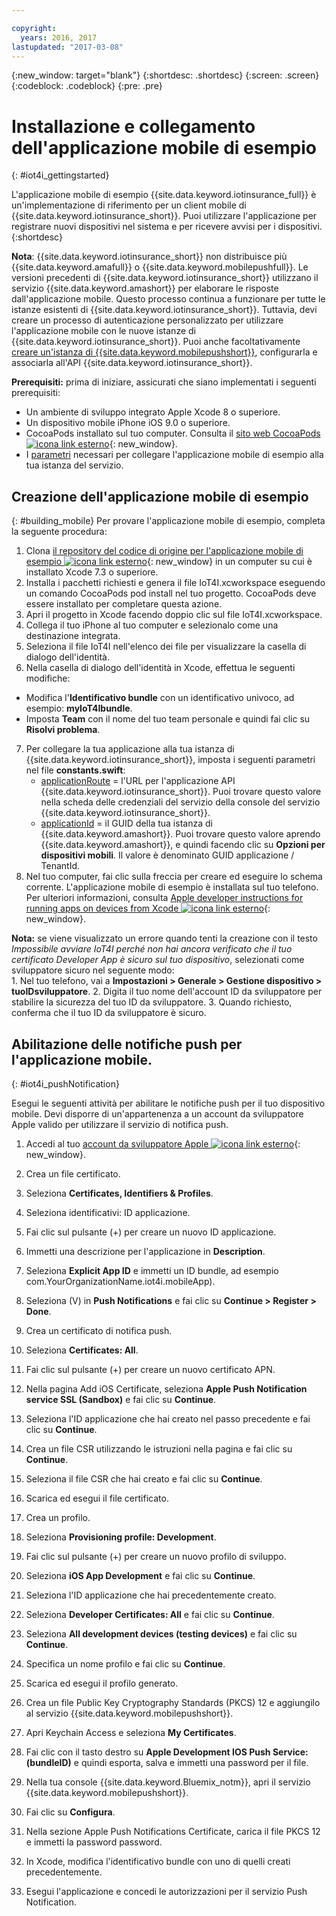 ```yaml
---

copyright:
  years: 2016, 2017
lastupdated: "2017-03-08"
---
```


<!-- Common attributes used in the template are defined as follows: -->
{:new_window: target="blank"}
{:shortdesc: .shortdesc}
{:screen: .screen}
{:codeblock: .codeblock}
{:pre: .pre}


<!-- {{site.data.keyword.iotinsurance_full}}  {{site.data.keyword.iotinsurance_short}}  -->


# Installazione e collegamento dell'applicazione mobile di esempio
{: #iot4i_gettingstarted}

L'applicazione mobile di esempio {{site.data.keyword.iotinsurance_full}} è un'implementazione di riferimento per un client mobile di {{site.data.keyword.iotinsurance_short}}. Puoi utilizzare l'applicazione per registrare nuovi dispositivi nel sistema e per ricevere avvisi per i dispositivi.
{:shortdesc}

**Nota**: {{site.data.keyword.iotinsurance_short}} non distribuisce più {{site.data.keyword.amafull}} o {{site.data.keyword.mobilepushfull}}. Le versioni precedenti di {{site.data.keyword.iotinsurance_short}} utilizzano il servizio {{site.data.keyword.amashort}} per elaborare le risposte dall'applicazione mobile. Questo processo continua a funzionare per tutte le istanze esistenti di {{site.data.keyword.iotinsurance_short}}. Tuttavia, devi creare un processo di autenticazione personalizzato per utilizzare l'applicazione mobile con le nuove istanze di
  {{site.data.keyword.iotinsurance_short}}. Puoi anche facoltativamente [creare un'istanza di {{site.data.keyword.mobilepushshort}}](../mobilepush/index.html), configurarla e associarla all'API {{site.data.keyword.iotinsurance_short}}.

**Prerequisiti:** prima di iniziare, assicurati che siano implementati i seguenti prerequisiti:
  - Un ambiente di sviluppo integrato Apple Xcode 8 o superiore.
  - Un dispositivo mobile iPhone iOS 9.0 o superiore.
  - CocoaPods installato sul tuo computer. Consulta il [sito web CocoaPods ![icona link esterno](../../icons/launch-glyph.svg)](https://guides.cocoapods.org/using/getting-started.html){: new_window}.
  - I [parametri](#iot4i_mobileParam) necessari per collegare l'applicazione mobile di esempio alla tua istanza del servizio.

## Creazione dell'applicazione mobile di esempio
{: #building_mobile}
Per provare l'applicazione mobile di esempio, completa la seguente procedura:

1. Clona [il repository del codice di origine per l'applicazione mobile di esempio ![icona link esterno](../../icons/launch-glyph.svg)](https://github.com/ibm-watson-iot/ioti-mobile){: new_window} in un computer su cui è installato Xcode 7.3 o superiore.
2. Installa i pacchetti richiesti e genera il file IoT4I.xcworkspace eseguendo un comando CocoaPods pod install nel tuo progetto. CocoaPods deve essere installato per completare questa azione.
3. Apri il progetto in Xcode facendo doppio clic sul file IoT4I.xcworkspace.
4. Collega il tuo iPhone al tuo computer e selezionalo come una destinazione integrata.
5. Seleziona il file IoT4I nell'elenco dei file per visualizzare la casella di dialogo dell'identità.
6. Nella casella di dialogo dell'identità in Xcode, effettua le seguenti modifiche:
  - Modifica l'**Identificativo bundle** con un identificativo univoco, ad esempio: **myIoT4Ibundle**.
  - Imposta **Team** con il nome del tuo team personale e quindi fai clic su **Risolvi problema**.
7. Per collegare la tua applicazione alla tua istanza di {{site.data.keyword.iotinsurance_short}}, imposta i seguenti parametri nel file **constants.swift**:  
    - [applicationRoute](#iot4i_mobileParam) = l'URL per l'applicazione API {{site.data.keyword.iotinsurance_short}}. Puoi trovare questo valore nella scheda delle credenziali del servizio della console del servizio {{site.data.keyword.iotinsurance_short}}.
    - [applicationId](#iot4i_mobileParam) = il GUID della tua istanza di {{site.data.keyword.amashort}}. Puoi trovare questo valore aprendo {{site.data.keyword.amashort}}, e quindi facendo clic su **Opzioni per dispositivi mobili**.  Il valore è denominato GUID applicazione / TenantId.
8. Nel tuo computer, fai clic sulla freccia per creare ed eseguire lo schema corrente. L'applicazione mobile di esempio è installata sul tuo telefono. Per ulteriori informazioni, consulta [Apple developer instructions for running apps on devices from Xcode ![icona link esterno](../../icons/launch-glyph.svg)](https://developer.apple.com/library/mac/documentation/IDEs/Conceptual/AppDistributionGuide/LaunchingYourApponDevices/LaunchingYourApponDevices.html){: new_window}.

  **Nota:** se viene visualizzato un errore quando tenti la creazione con il testo *Impossibile avviare IoT4I perché non hai ancora verificato che il tuo certificato Developer App è sicuro sul tuo dispositivo*, selezionati come sviluppatore sicuro nel seguente modo:  
    1. Nel tuo telefono, vai a **Impostazioni > Generale > Gestione dispositivo > tuoIDsviluppatore**.
    2. Digita il tuo nome dell'account ID da sviluppatore per stabilire la sicurezza del tuo ID da sviluppatore.
    3. Quando richiesto, conferma che il tuo ID da sviluppatore è sicuro.

## Abilitazione delle notifiche push per l'applicazione mobile.
{: #iot4i_pushNotification}

Esegui le seguenti attività per abilitare le notifiche push per il tuo dispositivo mobile. Devi disporre di un'appartenenza a un account da sviluppatore Apple valido per utilizzare il servizio di notifica push.

1. Accedi al tuo [account da sviluppatore Apple ![icona link esterno](../../icons/launch-glyph.svg)](https://developer.apple.com/account){: new_window}.

2. Crea un file certificato.
  1. Seleziona **Certificates, Identifiers & Profiles**.
  2. Seleziona identificativi: ID applicazione.
  3. Fai clic sul pulsante (+) per creare un nuovo ID applicazione.
  4. Immetti una descrizione per l'applicazione in **Description**.
  5. Seleziona **Explicit App ID** e immetti un ID bundle, ad esempio com.YourOrganizationName.iot4i.mobileApp).
  6. Seleziona (V) in **Push Notifications** e fai clic su **Continue > Register > Done**.

3. Crea un certificato di notifica push.
  1. Seleziona **Certificates: All**.
  2. Fai clic sul pulsante (+) per creare un nuovo certificato APN.
  3. Nella pagina Add iOS Certificate, seleziona **Apple Push Notification service SSL (Sandbox)** e fai clic su **Continue**.
  4. Seleziona l'ID applicazione che hai creato nel passo precedente e fai clic su **Continue**.
  5. Crea un file CSR utilizzando le istruzioni nella pagina e fai clic su **Continue**.
  6. Seleziona il file CSR che hai creato e fai clic su **Continue**.
  7. Scarica ed esegui il file certificato.

4. Crea un profilo.
  1. Seleziona **Provisioning profile: Development**.
  2. Fai clic sul pulsante (+) per creare un nuovo profilo di sviluppo.
  3. Seleziona **iOS App Development** e fai clic su **Continue**.
  4. Seleziona l'ID applicazione che hai precedentemente creato.
  5. Seleziona **Developer Certificates: All** e fai clic su **Continue**.
  5. Seleziona **All development devices (testing devices)** e fai clic su **Continue**.
  6. Specifica un nome profilo e fai clic su **Continue**.
  7. Scarica ed esegui il profilo generato.

5. Crea un file Public Key Cryptography Standards (PKCS) 12 e aggiungilo al servizio {{site.data.keyword.mobilepushshort}}.
  1. Apri Keychain Access e seleziona **My Certificates**.
  2. Fai clic con il tasto destro su **Apple Development IOS Push Service: (bundleID)** e quindi esporta, salva e immetti una password per il file.
  3. Nella tua console {{site.data.keyword.Bluemix_notm}}, apri il servizio {{site.data.keyword.mobilepushshort}}.
  4. Fai clic su **Configura**.
  5. Nella sezione Apple Push Notifications Certificate, carica il file PKCS 12 e immetti la password password.
  6. In Xcode, modifica l'identificativo bundle con uno di quelli creati precedentemente.
  7. Esegui l'applicazione e concedi le autorizzazioni per il servizio Push Notification.
